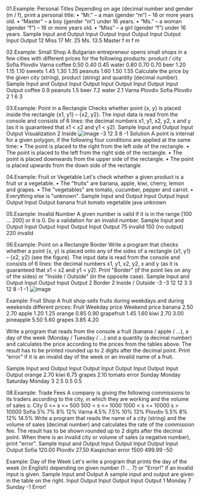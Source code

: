01.Example: Personal Titles
Depending on age (decimal number and gender (m / f), print a personal title:
• “Mr.” – a man (gender “m”) – 16 or more years old.
• “Master” – a boy (gender “m”) under 16 years.
• “Ms.” – a woman (gender “f”) – 16 or more years old.
• “Miss” – a girl (gender “f”) under 16 years.
Sample Input and Output
Input Output Input Output Input Output Input Output 
12    Miss   17    Mr.    25    Ms.    13.5  Master
f            m            f            m

02.Example: Small Shop
A Bulgarian entrepreneur opens small shops in a few cities with different prices for the following
products:
product / city Sofia Plovdiv Varna 
coffee         0.50  0.40    0.45
water          0.80  0.70    0.70
beer           1.20  1.15    1.10
sweets         1.45  1.30    1.35
peanuts        1.60  1.50    1.55
Calculate the price by the given city (string), product (string) and quantity (decimal number).
Sample Input and Output
Input  Output Input   Output Input  Output Input   Output 
coffee 0.9    peanuts 1.5    beer   7.2    water   2.1
Varna         Plovdiv        Sofia         Plovdiv
2             1              6             3

03.Example: Point in a Rectangle
Checks whether point {x, y} is placed inside the rectangle {x1, y1} – {x2, y2}. The input data is read 
from the console and consists of 6 lines: the decimal numbers x1, y1, x2, y2, x and y (as it is guaranteed 
that x1 < x2 and y1 < y2).
Sample Input and Output
Input Output  Visualization
2     Inside  ![image](https://user-images.githubusercontent.com/7139995/236699500-0d2c82ac-f4b0-4c65-9256-00dd6b8f1232.png)
-3
12
3
8
-1
Solution
A point is internal for a given polygon, if the following four conditions are applied at the same time:
• The point is placed to the right from the left side of the rectangle.
• The point is placed to the left from the right side of the rectangle.
• The point is placed downwards from the upper side of the rectangle.
• The point is placed upwards from the down side of the rectangle

04.Example: Fruit or Vegetable
Let's check whether a given product is a fruit or a vegetable.
• The "fruits" are banana, apple, kiwi, cherry, lemon and grapes.
• The "vegetables" are tomato, cucumber, pepper and carrot.
• Everything else is "unknown".
Sample Input and Output
Input  Output Input  Output     Input Output
banana fruit  tomato vegetable  java  unknown

05.Example: Invalid Number
A given number is valid if it is in the range [100 … 200] or it is 0. Do a validation for an invalid number.
Sample Input and Output
Input Output  Input Output      Input Output
75    invalid 150   (no output) 220   invalid

06.Example: Point on a Rectangle Border
Write a program that checks whether a point {x, y} is placed onto 
any of the sides of a rectangle {x1, y1} – {x2, y2} (see the figure).
The input data is read from the console and consists of 6 lines: 
the decimal numbers x1, y1, x2, y2, x and y (as it is guaranteed 
that x1 < x2 and y1 < y2). Print "Border" (if the point lies on any 
of the sides) or "Inside / Outside" (in the opposite case).
Sample Input and Output
Input Output Input Output 
2     Border 2     Inside / Outside
-3          -3
12           12
3            3
12           8
-1          -1
![image](https://github.com/Sasho80/4.1.ComplexCondition/assets/7139995/4e22282a-839c-42d6-aa56-62ac119d7e5a)

Example: Fruit Shop
A fruit shop sells fruits during weekdays and during weekends different prices:
Fruit      Weekday price Weekend price 
banana     2.50          2.70
apple      1.20          1.25
orange     0.85          0.90
grapefruit 1.45          1.60
kiwi       2.70          3.00
pineapple  5.50          5.60
grapes     3.85          4.20

Write a program that reads from the console a fruit (banana / apple / …), a day of the week (Monday 
/ Tuesday / …) and a quantity (a decimal number) and calculates the price according to the prices from 
the tables above. The result has to be printed rounded up to 2 digits after the decimal point. Print
“error” if it is an invalid day of the week or an invalid name of a fruit.

Sample Input and Output
Input  Output Input  Output Input   Output Input Output 
orange 2.70   kiwi   6.75   grapes  2.10   tomato error
Sunday        Monday        Saturday       Monday
3             2.5           0.5            0.5

08.Example: Trade Fees
A company is giving the following commissions to its traders according to the city, in which they are 
working and the volume of sales s:
City    0 <= s <= 500 500 < s <= 1000  1000 < s <= 10000   s > 10000 
Sofia   5%            7%               8%                  12%
Varna   4.5%          7.5%             10%                 13%
Plovdiv 5.5%          8%               12%                 14.5%
Write a program that reads the name of a city (string) and the volume of sales (decimal number) and 
calculates the rate of the commission fee. The result has to be shown rounded up to 2 digits after the 
decimal point. When there is an invalid city or volume of sales (a negative number), print "error".
Sample Input and Output
Input  Output  Input   Output Input      Output 
Sofia  120.00  Plovdiv 27.50  Kaspichan  error
1500           499.99         -50

Example: Day of the Week
Let's write a program that prints the day of the week (in English) depending 
on given number (1 … 7) or "Error!" if an invalid input is given.
Sample Input and Output
A sample input and output are given in the table on the right.
Input Output Input  Output Input  Output 
1     Monday 7      Sunday -1     Error!





